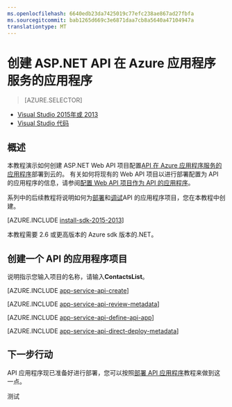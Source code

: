 ```yaml
---
ms.openlocfilehash: 6640edb23da7425019c77efc238ae867ad27fbfa
ms.sourcegitcommit: bab1265d669c3e6871daa7cb8a5640a47104947a
translationtype: MT
---
```

<properties
    pageTitle="创建 ASP.NET API 在 Azure 应用程序服务的应用程序 |Microsoft Azure"
    description="了解如何使用 Visual Studio 2013 Azure 应用程序服务，在创建 ASP.NET API 的应用程序。"
    services="app-service\api"
    documentationCenter=".net"
    authors="bradygaster"
    manager="wpickett"
    editor="jimbe"/>

<tags
    ms.service="app-service-api"
    ms.workload="web"
    ms.tgt_pltfrm="dotnet"
    ms.devlang="na"
    ms.topic="hero-article"
    ms.date="08/14/2015"
    ms.author="tdykstra"/>

# 创建 ASP.NET API 在 Azure 应用程序服务的应用程序

> [AZURE.SELECTOR]
- [Visual Studio 2015年或 2013](app-service-dotnet-create-api-app.md)
- [Visual Studio 代码](app-service-create-aspnet-api-app-using-vscode.md)

## 概述

本教程演示如何创建 ASP.NET Web API 项目配置[API 在 Azure 应用程序服务的应用程序](app-service-api-apps-why-best-platform.md)部署到云的。 有关如何将现有的 Web API 项目以进行部署配置为 API 的应用程序的信息，请参阅[配置 Web API 项目作为 API 的应用程序](app-service-dotnet-create-api-app-visual-studio.md)。

系列中的后续教程将说明如何为[部署](app-service-dotnet-deploy-api-app.md)和[调试](../app-service-dotnet-remotely-debug-api-app.md)API 的应用程序项目，您在本教程中创建。

[AZURE.INCLUDE [install-sdk-2015-2013](../../includes/install-sdk-2015-2013.md)]

本教程需要 2.6 或更高版本的 Azure sdk 版本的.NET。

## 创建一个 API 的应用程序项目

说明指示您输入项目的名称，请输入**ContactsList**。

[AZURE.INCLUDE [app-service-api-create](../../includes/app-service-api-create.md)]

[AZURE.INCLUDE [app-service-api-review-metadata](../../includes/app-service-api-review-metadata.md)]

[AZURE.INCLUDE [app-service-api-define-api-app](../../includes/app-service-api-define-api-app.md)]

[AZURE.INCLUDE [app-service-api-direct-deploy-metadata](../../includes/app-service-api-direct-deploy-metadata.md)]

## 下一步行动

API 应用程序现已准备好进行部署，您可以按照[部署 API 应用程序](app-service-dotnet-deploy-api-app.md)教程来做到这一点。

测试
